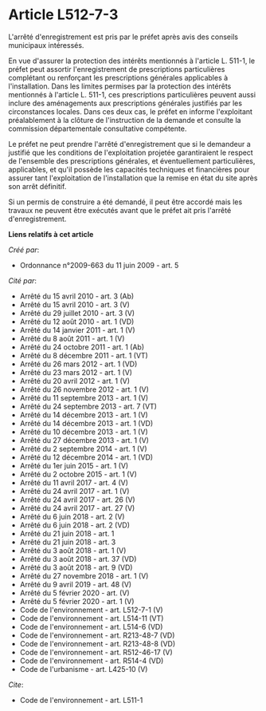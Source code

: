 # Article L512-7-3

L'arrêté d'enregistrement est pris par le préfet après avis des conseils municipaux intéressés. 

En vue d'assurer la protection des intérêts mentionnés à l'article L. 511-1, le préfet peut assortir l'enregistrement de
prescriptions particulières complétant ou renforçant les prescriptions générales applicables à l'installation. Dans les
limites permises par la protection des intérêts mentionnés à l'article L. 511-1, ces prescriptions particulières peuvent
aussi inclure des aménagements aux prescriptions générales justifiés par les circonstances locales. Dans ces deux cas, le
préfet en informe l'exploitant préalablement à la clôture de l'instruction de la demande et consulte la commission
départementale consultative compétente. 

Le préfet ne peut prendre l'arrêté d'enregistrement que si le demandeur a justifié que les conditions de l'exploitation
projetée garantiraient le respect de l'ensemble des prescriptions générales, et éventuellement particulières, applicables, et
qu'il possède les capacités techniques et financières pour assurer tant l'exploitation de l'installation que la remise en
état du site après son arrêt définitif. 

Si un permis de construire a été demandé, il peut être accordé mais les travaux ne peuvent être exécutés avant que le préfet
ait pris l'arrêté d'enregistrement.

**Liens relatifs à cet article**

_Créé par_:

  - Ordonnance n°2009-663 du 11 juin 2009 - art. 5

_Cité par_:

  - Arrêté du 15 avril 2010 - art. 3 (Ab)
  - Arrêté du 15 avril 2010 - art. 3 (V)
  - Arrêté du 29 juillet 2010 - art. 3 (V)
  - Arrêté du 12 août 2010 - art. 1 (VD)
  - Arrêté du 14 janvier 2011 - art. 1 (V)
  - Arrêté du 8 août 2011 - art. 1 (V)
  - Arrêté du 24 octobre 2011 - art. 1 (Ab)
  - Arrêté du 8 décembre 2011 - art. 1 (VT)
  - Arrêté du 26 mars 2012 - art. 1 (VD)
  - Arrêté du 23 mars 2012 - art. 1 (V)
  - Arrêté du 20 avril 2012 - art. 1 (V)
  - Arrêté du 26 novembre 2012 - art. 1 (V)
  - Arrêté du 11 septembre 2013 - art. 1 (V)
  - Arrêté du 24 septembre 2013 - art. 7 (VT)
  - Arrêté du 14 décembre 2013 - art. 1 (V)
  - Arrêté du 14 décembre 2013 - art. 1 (VD)
  - Arrêté du 10 décembre 2013 - art. 1 (V)
  - Arrêté du 27 décembre 2013 - art. 1 (V)
  - Arrêté du 2 septembre 2014 - art. 1 (V)
  - Arrêté du 12 décembre 2014 - art. 1 (VD)
  - Arrêté du 1er juin 2015 - art. 1 (V)
  - Arrêté du 2 octobre 2015 - art. 1 (V)
  - Arrêté du 11 avril 2017 - art. 4 (V)
  - Arrêté du 24 avril 2017 - art. 1 (V)
  - Arrêté du 24 avril 2017 - art. 26 (V)
  - Arrêté du 24 avril 2017 - art. 27 (V)
  - Arrêté du 6 juin 2018 - art. 2 (V)
  - Arrêté du 6 juin 2018 - art. 2 (VD)
  - Arrêté du 21 juin 2018 - art. 1
  - Arrêté du 21 juin 2018 - art. 3
  - Arrêté du 3 août 2018 - art. 1 (V)
  - Arrêté du 3 août 2018 - art. 37 (VD)
  - Arrêté du 3 août 2018 - art. 9 (VD)
  - Arrêté du 27 novembre 2018 - art. 1 (V)
  - Arrêté du 9 avril 2019 - art. 48 (V)
  - Arrêté du 5 février 2020 - art. (V)
  - Arrêté du 5 février 2020 - art. 1 (V)
  - Code de l'environnement - art. L512-7-1 (V)
  - Code de l'environnement - art. L514-11 (VT)
  - Code de l'environnement - art. L514-6 (VD)
  - Code de l'environnement - art. R213-48-7 (VD)
  - Code de l'environnement - art. R213-48-8 (VD)
  - Code de l'environnement - art. R512-46-17 (V)
  - Code de l'environnement - art. R514-4 (VD)
  - Code de l'urbanisme - art. L425-10 (V)

_Cite_:

  - Code de l'environnement - art. L511-1
